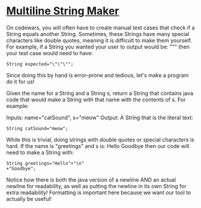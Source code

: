 # [Multiline String Maker](https://www.codewars.com/kata/multiline-string-maker "https://www.codewars.com/kata/5da9e6f828f2c3001154a6eb")

On codewars, you will often have to create manual test cases that check if a String equals another String. Sometimes, these Strings have many special characters like double quotes, meaning it is difficult to make them yourself.
For example, if a String you wanted your user to output would be:
"""
then your test case would need to have:
```
String expected="\"\"\"";
```
Since doing this by hand is error-prone and tedious, let's make a program do it for us!

Given the name for a String and a String s, return a String that contains java code that would make a String with that name with the contents of s.
For example:

Inputs: name="catSound", s="meow"
Output: A String that is the literal text:
```
String catSound="meow";
```

While this is trivial, doing strings with double quotes or special characters is hard. If the name is "greetings" and s is:
Hello
Goodbye
then our code will need to make a String with:
```
String greetings="Hello"+"\n"
+"Goodbye";
```
Notice how there is both the java version of a newline AND an actual newline for readability, as well as putting the newline in its own String for extra readability! Formatting is important here because we want our tool to actually be useful!